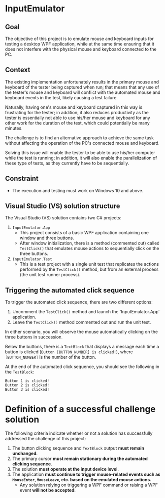 # InputEmulator

## Goal

The objective of this project is to emulate mouse and keyboard inputs for testing a desktop WPF application, while at the same time ensuring that it does not interfere with the physical mouse and keyboard connected to the PC.

## Context

The existing implementation unfortunately results in the primary mouse and keyboard of the tester being captured when run; that means that any use of the tester's mouse and keyboard will conflict with the automated mouse and keyboard events in the test, likely causing a test failure.

Naturally, having one's mouse and keyboard captured in this way is frustrating for the tester; in addition, it also reduces productivity as the tester is essentially not able to use his/her mouse and keyboard for any other work for the duration of the test, which could potentially be many minutes.

The challenge is to find an alternative approach to achieve the same task without affecting the operation of the PC's connected mouse and keyboard.

Solving this issue will enable the tester to be able to use his/her computer while the test is running; in addition, it will also enable the parallelization of these type of tests, as they currently have to be sequentially.

## Constraint
- The execution and testing must work on Windows 10 and above.

## Visual Studio (VS) solution structure

The Visual Studio (VS) solution contains two C# projects:
1. `InputEmulator.App`
    - This project consists of a basic WPF application containing one window and three buttons.
    - After window initialization, there is a method (commented out) called `TestClick()` that emulates mouse actions to sequentially click on the three buttons.
3. `InputEmulator.Test`
    - This is a test project with a single unit test that replicates the actions performed by the `TestClick()` method, but from an external process (the unit test runner process).

## Triggering the automated click sequence

To trigger the automated click sequence, there are two different options:
1. Uncomment the `TestClick()` method and launch the 'InputEmulator.App' application.
2. Leave the `TestClick()` method commented out and run the unit test.
  
In either scenario, you will observe the mouse automatically clicking on the three buttons in succession.

Below the buttons, there is a `TextBlock` that displays a message each time a button is clicked (`Button [BUTTON_NUMBER] is clicked!`), where `[BUTTON_NUMBER]` is the number of the button.

At the end of the automated click sequence, you should see the following in the `TestBlock`:

```
Button 1 is clicked!
Button 2 is clicked!
Button 3 is clicked!
```

# Definition of a successful challenge solution

The following criteria indicate whether or not a solution has successfully addressed the challenge of this project:
1. The button clicking sequence and `TextBlock` output **must remain unchanged**.
2. The primary cursor **must remain stationary during the automated clicking sequence**.
3. The solution **must operate at the input device level**.
4. The application **must continue to trigger mouse-related events such as `MouseEnter`, `MouseLeave`, etc. based on the emulated mouse actions.**
    * Any solution relying on triggering a WPF command or raising a WPF event **will not be accepted**.
